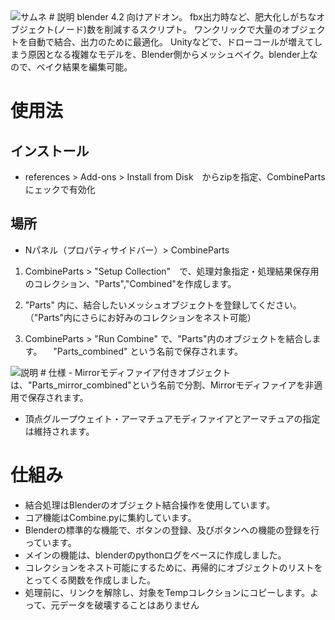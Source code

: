 <img src="https://i.imgur.com/QCpbkU7.png" alt="サムネ" title="サムネ">
# 説明
blender 4.2 向けアドオン。
fbx出力時など、肥大化しがちなオブジェクト(ノード)数を削減するスクリプト。
ワンクリックで大量のオブジェクトを自動で結合、出力のために最適化。
Unityなどで、ドローコールが増えてしまう原因となる複雑なモデルを、Blender側からメッシュベイク。blender上なので、ベイク結果を編集可能。

# 使用法
## インストール
 - references > Add-ons > Install from Disk　からzipを指定、CombinePartsにェックで有効化
## 場所 
 - Nパネル（プロパティサイドバー）>  CombineParts

1. CombineParts > "Setup Collection"　で、処理対象指定・処理結果保存用のコレクション、"Parts","Combined"を作成します。

2. "Parts" 内に、結合したいメッシュオブジェクトを登録してください。（"Parts"内にさらにお好みのコレクションをネスト可能）

3. CombineParts > "Run Combine" で、"Parts"内のオブジェクトを結合します。
　"Parts_combined" という名前で保存されます。
<img src="https://i.imgur.com/uPuchnY.png" alt="説明" title="説明">
# 仕様
- Mirrorモディファイア付きオブジェクトは、"Parts_mirror_combined"という名前で分割、Mirrorモディファイアを非適用で保存されます。

- 頂点グループウェイト・アーマチュアモディファイアとアーマチュアの指定は維持されます。

# 仕組み
- 結合処理はBlenderのオブジェクト結合操作を使用しています。
- コア機能はCombine.pyに集約しています。
- Blenderの標準的な機能で、ボタンの登録、及びボタンへの機能の登録を行っています。
- メインの機能は、blenderのpythonログをベースに作成しました。
- コレクションをネスト可能にするために、再帰的にオブジェクトのリストをとってくる関数を作成しました。
- 処理前に、リンクを解除し、対象をTempコレクションにコピーします。よって、元データを破壊することはありません
